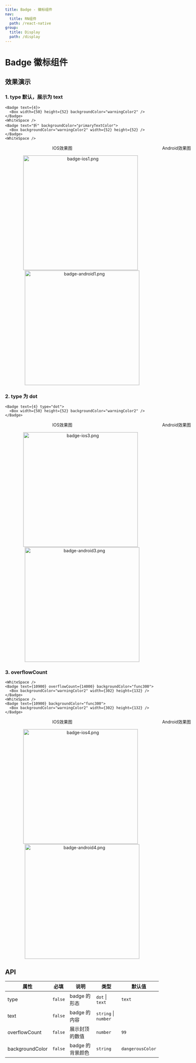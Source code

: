 ```yaml
---
title: Badge - 徽标组件
nav:
  title: RN组件
  path: /react-native
group:
  title: Display
  path: /display
---
```


# Badge 徽标组件

## 效果演示

### 1. type 默认，展示为 text

```tsx | pure
<Badge text={4}>
  <Box width={50} height={52} backgroundColor="warningColor2" />
</Badge>
<WhiteSpace />
<Badge text="折" backgroundColor="primaryTextColor">
  <Box backgroundColor="warningColor2" width={52} height={52} />
</Badge>
<WhiteSpace />
```

<center>
  <div style="display:flex; width: 750px">
    <div style="width: 375px;">IOS效果图</div>
    <div style="width: 375px;">Android效果图</div>
  </div>
</center>
<center>
  <figure>
    <img
      alt="badge-ios1.png"
      src="https://td-dev-public.oss-cn-hangzhou.aliyuncs.com/maoyes-app/1608797068494109760.png"
      style="width: 375px; margin-right: 10px; border: 1px solid #ddd;"
    />
    <img
      alt="badge-android1.png"
      src="https://td-dev-public.oss-cn-hangzhou.aliyuncs.com/maoyes-app/1609149317679318033.png"
      style="width: 375px; border: 1px solid #ddd;"
    />
  </figure>
</center>

### 2. type 为 dot

```tsx | pure
<Badge text={4} type="dot">
  <Box width={50} height={52} backgroundColor="warningColor2" />
</Badge>
```

<center>
  <div style="display:flex; width: 750px">
    <div style="width: 375px;">IOS效果图</div>
    <div style="width: 375px;">Android效果图</div>
  </div>
</center>
<center>
  <figure>
    <img
      alt="badge-ios3.png"
      src="https://td-dev-public.oss-cn-hangzhou.aliyuncs.com/maoyes-app/1608797081010456297.png"
      style="width: 375px; margin-right: 10px; border: 1px solid #ddd;"
    />
    <img
      alt="badge-android3.png"
      src="https://td-dev-public.oss-cn-hangzhou.aliyuncs.com/maoyes-app/1609149317708868534.png"
      style="width: 375px; border: 1px solid #ddd;"
    />
  </figure>
</center>

### 3. overflowCount

```tsx | pure
<WhiteSpace />
<Badge text={10900} overflowCount={14000} backgroundColor="func300">
  <Box backgroundColor="warningColor2" width={302} height={132} />
</Badge>
<WhiteSpace />
<Badge text={10900} backgroundColor="func300">
  <Box backgroundColor="warningColor2" width={302} height={132} />
</Badge>
```

<center>
  <div style="display:flex; width: 750px">
    <div style="width: 375px;">IOS效果图</div>
    <div style="width: 375px;">Android效果图</div>
  </div>
</center>
<center>
  <figure>
    <img
      alt="badge-ios4.png"
      src="https://td-dev-public.oss-cn-hangzhou.aliyuncs.com/maoyes-app/1608797087820228989.png"
      style="width: 375px; margin-right: 10px; border: 1px solid #ddd;"
    />
    <img
      alt="badge-android4.png"
      src="https://td-dev-public.oss-cn-hangzhou.aliyuncs.com/maoyes-app/1609149317674311485.png"
      style="width: 375px; border: 1px solid #ddd;"
    />
  </figure>
</center>

## API

| 属性            | 必填    | 说明             | 类型                 | 默认值           |
| --------------- | ------- | ---------------- | -------------------- | ---------------- |
| type            | `false` | badge 的形态     | `dot` \| `text`      | `text`           |
| text            | `false` | badge 的内容     | `string` \| `number` |                  |
| overflowCount   | `false` | 展示封顶的数值   | `number`             | `99`             |
| backgroundColor | `false` | badge 的背景颜色 | `string`             | `dangerousColor` |
